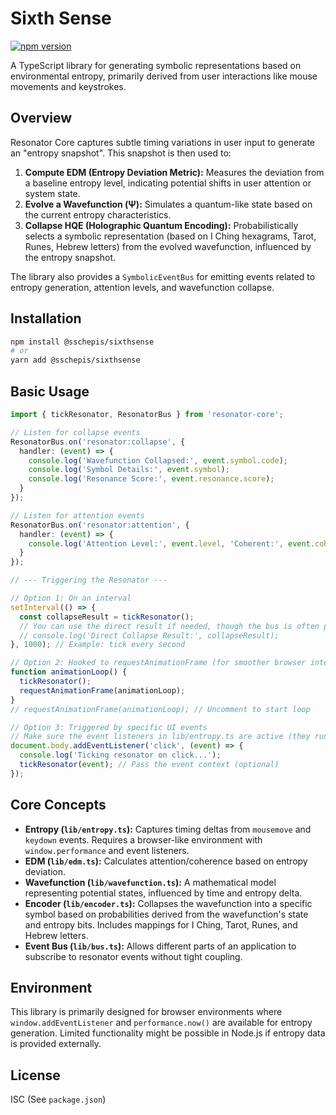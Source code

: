 # Sixth Sense

[![npm version](https://badge.fury.io/js/sixthsense.svg)](https://badge.fury.io/js/sixthsense) <!-- Placeholder badge -->

A TypeScript library for generating symbolic representations based on environmental entropy, primarily derived from user interactions like mouse movements and keystrokes.

## Overview

Resonator Core captures subtle timing variations in user input to generate an "entropy snapshot". This snapshot is then used to:

1.  **Compute EDM (Entropy Deviation Metric):** Measures the deviation from a baseline entropy level, indicating potential shifts in user attention or system state.
2.  **Evolve a Wavefunction (Ψ):** Simulates a quantum-like state based on the current entropy characteristics.
3.  **Collapse HQE (Holographic Quantum Encoding):** Probabilistically selects a symbolic representation (based on I Ching hexagrams, Tarot, Runes, Hebrew letters) from the evolved wavefunction, influenced by the entropy snapshot.

The library also provides a `SymbolicEventBus` for emitting events related to entropy generation, attention levels, and wavefunction collapse.

## Installation

```bash
npm install @sschepis/sixthsense
# or
yarn add @sschepis/sixthsense
```

## Basic Usage

```typescript
import { tickResonator, ResonatorBus } from 'resonator-core';

// Listen for collapse events
ResonatorBus.on('resonator:collapse', {
  handler: (event) => {
    console.log('Wavefunction Collapsed:', event.symbol.code);
    console.log('Symbol Details:', event.symbol);
    console.log('Resonance Score:', event.resonance.score);
  }
});

// Listen for attention events
ResonatorBus.on('resonator:attention', {
  handler: (event) => {
    console.log('Attention Level:', event.level, 'Coherent:', event.coherent);
  }
});

// --- Triggering the Resonator ---

// Option 1: On an interval
setInterval(() => {
  const collapseResult = tickResonator();
  // You can use the direct result if needed, though the bus is often preferred
  // console.log('Direct Collapse Result:', collapseResult);
}, 1000); // Example: tick every second

// Option 2: Hooked to requestAnimationFrame (for smoother browser integration)
function animationLoop() {
  tickResonator();
  requestAnimationFrame(animationLoop);
}
// requestAnimationFrame(animationLoop); // Uncomment to start loop

// Option 3: Triggered by specific UI events
// Make sure the event listeners in lib/entropy.ts are active (they run by default in browser)
document.body.addEventListener('click', (event) => {
  console.log('Ticking resonator on click...');
  tickResonator(event); // Pass the event context (optional)
});

```

## Core Concepts

*   **Entropy (`lib/entropy.ts`):** Captures timing deltas from `mousemove` and `keydown` events. Requires a browser-like environment with `window.performance` and event listeners.
*   **EDM (`lib/edm.ts`):** Calculates attention/coherence based on entropy deviation.
*   **Wavefunction (`lib/wavefunction.ts`):** A mathematical model representing potential states, influenced by time and entropy delta.
*   **Encoder (`lib/encoder.ts`):** Collapses the wavefunction into a specific symbol based on probabilities derived from the wavefunction's state and entropy bits. Includes mappings for I Ching, Tarot, Runes, and Hebrew letters.
*   **Event Bus (`lib/bus.ts`):** Allows different parts of an application to subscribe to resonator events without tight coupling.

## Environment

This library is primarily designed for browser environments where `window.addEventListener` and `performance.now()` are available for entropy generation. Limited functionality might be possible in Node.js if entropy data is provided externally.

## License

ISC (See `package.json`)
